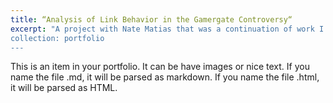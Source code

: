```yaml
---
title: “Analysis of Link Behavior in the Gamergate Controversy“
excerpt: "A project with Nate Matias that was a continuation of work I did during my summer 2015 internship at the Berkman Center.<br/><a href “https://mediacloud.org/news/2017/7/19/bridges-or-hate-links-the-meaning-of-common-links-in-media-conflict”>”
collection: portfolio
---
```


This is an item in your portfolio. It can be have images or nice text. If you name the file .md, it will be parsed as markdown. If you name the file .html, it will be parsed as HTML. 
